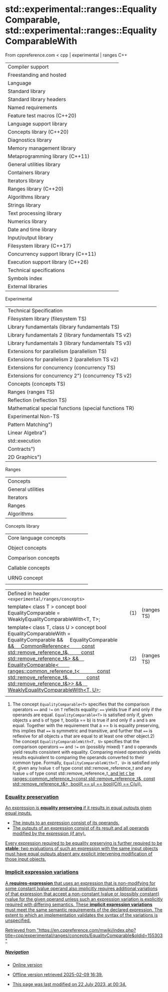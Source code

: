 # std::experimental::ranges::EqualityComparable, std::experimental::ranges::EqualityComparableWith

From cppreference.com
< cpp‎ | experimental‎ | ranges
C++

|  |  |  |  |  |
| --- | --- | --- | --- | --- |
| Compiler support | | | | |
| Freestanding and hosted | | | | |
| Language | | | | |
| Standard library | | | | |
| Standard library headers | | | | |
| Named requirements | | | | |
| Feature test macros (C++20) | | | | |
| Language support library | | | | |
| Concepts library (C++20) | | | | |
| Diagnostics library | | | | |
| Memory management library | | | | |
| Metaprogramming library (C++11) | | | | |
| General utilities library | | | | |
| Containers library | | | | |
| Iterators library | | | | |
| Ranges library (C++20) | | | | |
| Algorithms library | | | | |
| Strings library | | | | |
| Text processing library | | | | |
| Numerics library | | | | |
| Date and time library | | | | |
| Input/output library | | | | |
| Filesystem library (C++17) | | | | |
| Concurrency support library (C++11) | | | | |
| Execution support library (C++26) | | | | |
| Technical specifications | | | | |
| Symbols index | | | | |
| External libraries | | | | |

Experimental

|  |  |  |  |  |
| --- | --- | --- | --- | --- |
| Technical Specification | | | | |
| Filesystem library (filesystem TS) | | | | |
| Library fundamentals (library fundamentals TS) | | | | |
| Library fundamentals 2 (library fundamentals TS v2) | | | | |
| Library fundamentals 3 (library fundamentals TS v3) | | | | |
| Extensions for parallelism (parallelism TS) | | | | |
| Extensions for parallelism 2 (parallelism TS v2) | | | | |
| Extensions for concurrency (concurrency TS) | | | | |
| Extensions for concurrency 2") (concurrency TS v2) | | | | |
| Concepts (concepts TS) | | | | |
| Ranges (ranges TS) | | | | |
| Reflection (reflection TS) | | | | |
| Mathematical special functions (special functions TR) | | | | |
| Experimental Non-TS | | | | |
| Pattern Matching") | | | | |
| Linear Algebra") | | | | |
| std::execution | | | | |
| Contracts") | | | | |
| 2D Graphics") | | | | |

Ranges

|  |  |  |  |  |
| --- | --- | --- | --- | --- |
| Concepts | | | | |
| General utilities | | | | |
| Iterators | | | | |
| Ranges | | | | |
| Algorithms | | | | |

Concepts library

|  |  |  |  |  |
| --- | --- | --- | --- | --- |
| Core language concepts | | | | |
| |  |  |  |  |  | | --- | --- | --- | --- | --- | | Same | | | | | | DerivedFrom | | | | | | ConvertibleTo | | | | | | |  |  |  |  |  | | --- | --- | --- | --- | --- | | CommonReference | | | | | | Common | | | | | |  | | | | | | |  |  |  |  |  | | --- | --- | --- | --- | --- | | Integral | | | | | | SignedIntegral | | | | | | UnsignedIntegral | | | | | | |  |  |  |  |  | | --- | --- | --- | --- | --- | | Assignable | | | | | | SwappableSwappableWith | | | | | |
| Object concepts | | | | |
| |  |  |  |  |  | | --- | --- | --- | --- | --- | | Destructible | | | | | | Constructible | | | | | | DefaultConstructible | | | | | | |  |  |  |  |  | | --- | --- | --- | --- | --- | | MoveConstructible | | | | | | CopyConstructible | | | | | |  | | | | | | |  |  |  |  |  | | --- | --- | --- | --- | --- | | Movable | | | | | | Copyable | | | | | |  | | | | | | |  |  |  |  |  | | --- | --- | --- | --- | --- | | Semiregular | | | | | | Regular | | | | | |  | | | | | |
| Comparison concepts | | | | |
| |  |  |  |  |  | | --- | --- | --- | --- | --- | | Boolean | | | | | |  | | | | | | |  |  |  |  |  | | --- | --- | --- | --- | --- | | WeaklyEqualityComparableWith | | | | | |  | | | | | | |  |  |  |  |  | | --- | --- | --- | --- | --- | | ****EqualityComparableEqualityComparableWith**** | | | | | | |  |  |  |  |  | | --- | --- | --- | --- | --- | | StrictTotallyOrderedStrictTotallyOrderedWith | | | | | |
| Callable concepts | | | | |
| |  |  |  |  |  | | --- | --- | --- | --- | --- | | InvocableRegularInvocable | | | | | | |  |  |  |  |  | | --- | --- | --- | --- | --- | | Predicate | | | | | |  | | | | | | |  |  |  |  |  | | --- | --- | --- | --- | --- | | Relation | | | | | |  | | | | | | |  |  |  |  |  | | --- | --- | --- | --- | --- | | StrictWeakOrder | | | | | |  | | | | | |
| URNG concept | | | | |
| |  |  |  |  |  | | --- | --- | --- | --- | --- | | UniformRandomNumberGenerator | | | | | |

|  |  |  |
| --- | --- | --- |
| Defined in header `<experimental/ranges/concepts>` |  |  |
| template< class T >  concept bool EqualityComparable = WeaklyEqualityComparableWith<T, T>; | (1) | (ranges TS) |
| template< class T, class U >  concept bool EqualityComparableWith =      EqualityComparable<T> &&      EqualityComparable<U> &&      CommonReference<          const std::remove_reference_t<T>&,          const std::remove_reference_t<U>&> &&      EqualityComparable<          ranges::common_reference_t<              const std::remove_reference_t<T>&,              const std::remove_reference_t<U>&>> &&     WeaklyEqualityComparableWith<T, U>; | (2) | (ranges TS) |
|  |  |  |

1) The concept `EqualityComparable<T>` specifies that the comparison operators `==` and `!=` on `T` reflects equality: `==` yields true if and only if the operands are equal. `EqualityComparable<T>` is satisfied only if, given objects `a` and `b` of type `T`, bool(a == b) is true if and only if `a` and `b` are equal. Together with the requirement that a == b is equality preserving, this implies that `==` is symmetric and transitive, and further that `==` is reflexive for all objects `a` that are equal to at least one other object.2) The concept `EqualityComparableWith<T, U>` specifies that the comparison operators `==` and `!=` on (possibly mixed) `T` and `U` operands yield results consistent with equality. Comparing mixed operands yields results equivalent to comparing the operands converted to their common type. Formally, `EqualityComparableWith<T, U>` is satisfied only if, given any lvalue `t` of type const std::remove_reference_t<T> and any lvalue `u` of type const std::remove_reference_t<U>, and let `C` be ranges::common_reference_t<const std::remove_reference_t<T>&, const std::remove_reference_t<U>&>, bool(t == u) == bool(C(t) == C(u)).

### Equality preservation

An expression is **equality preserving** if it results in equal outputs given equal inputs.

- The inputs to an expression consist of its operands.
- The outputs of an expression consist of its result and all operands modified by the expression (if any).

Every expression required to be equality preserving is further required to be **stable**: two evaluations of such an expression with the same input objects must have equal outputs absent any explicit intervening modification of those input objects.

### Implicit expression variations

A **requires-expression** that uses an expression that is non-modifying for some constant lvalue operand also implicitly requires additional variations of that expression that accept a non-constant lvalue or (possibly constant) rvalue for the given operand unless such an expression variation is explicitly required with differing semantics. These **implicit expression variations** must meet the same semantic requirements of the declared expression. The extent to which an implementation validates the syntax of the variations is unspecified.

Retrieved from "<https://en.cppreference.com/mwiki/index.php?title=cpp/experimental/ranges/concepts/EqualityComparable&oldid=155303>"

##### Navigation

- Online version
- Offline version retrieved 2025-02-09 16:39.

- This page was last modified on 22 July 2023, at 00:34.